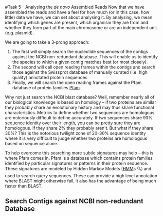 #Task 5 - Analysing the *de novo* Assembled Reads
Now that we have assembled the reads and have a feel for how much (or in this case, how little) data we have, we can set about analysing it. By analysing, we mean identifying which genes are present, which organism they are from and whether they form part of the main chromosome or are an independent unit (e.g. plasmid).

We are going to take a 3-prong approach:

1. The first will simply search the nucleotide sequences of the contigs against the NCBI non-redundant database. This will enable us to identify the species to which a given contig matches best (or most closely).
2. The second will call open reading frames within the contigs and search those against the Swissprot database of manually curated (i.e. high quality) annotated protein sequences.
3. Finally, we will search the open reading frames against the Pfam database of protein families [Pfam](​http://pfam.xfam.org).

Why not just search the NCBI blast database? Well, remember nearly all of our biological knowledge is based on homology – if two proteins are similar they probably share an evolutionary history and may thus share functional characteristics. Metrics to define whether two sequences are homologous are notoriously difficult to define accurately. If two sequences share 90% sequence identity over their length, you can be pretty sure they are homologous. If they share 2% they probably aren't. But what if they share 30%? This is the notorious twilight zone of 20-30% sequence identity where it is very difficult to judge whether two proteins are homologous based on sequence alone.

To help overcome this searching more subtle signatures may help – this is where Pfam comes in. Pfam is a database which contains protein families identified by particular signatures or patterns in their protein sequence. These signatures are modeled by Hidden Markov Models ([HMM](https://en.wikipedia.org/wiki/Hidden_Markov_model)s :mag:) and used to search query sequences. These can provide a high level annotation where BLAST might otherwise fail. It also has the advantage of being much faster than BLAST.

## Search Contigs against NCBI non-redundant Database
